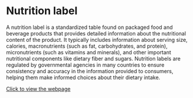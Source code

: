 # Nutrition label
A nutrition label is a standardized table found on packaged food and beverage products that provides detailed information about the nutritional content of the product. It typically includes information about serving size, calories, macronutrients (such as fat, carbohydrates, and protein), micronutrients (such as vitamins and minerals), and other important nutritional components like dietary fiber and sugars. Nutrition labels are regulated by governmental agencies in many countries to ensure consistency and accuracy in the information provided to consumers, helping them make informed choices about their dietary intake.<br>

[Click to view the webpage](https://mlakshmipraharsha07.github.io/Nutrition_label/)
